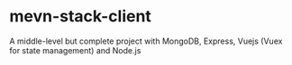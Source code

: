 # mevn-stack-client
A middle-level but complete project with MongoDB, Express, Vuejs (Vuex for state management) and Node.js
